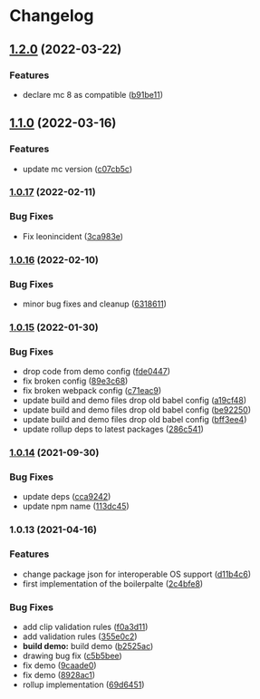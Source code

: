 # Changelog

## [1.2.0](https://github.com/donkeyclip/motorcortex-leonsans/compare/v1.1.0...v1.2.0) (2022-03-22)


### Features

* declare mc 8 as compatible ([b91be11](https://github.com/donkeyclip/motorcortex-leonsans/commit/b91be11e1a64a57f9439be75c4c30dcf8698f126))

## [1.1.0](https://www.github.com/donkeyclip/motorcortex-leonsans/compare/v1.0.17...v1.1.0) (2022-03-16)


### Features

* update mc version ([c07cb5c](https://www.github.com/donkeyclip/motorcortex-leonsans/commit/c07cb5cf58e3f23e7f85b106b35f913caf04775c))

### [1.0.17](https://www.github.com/donkeyclip/motorcortex-leonsans/compare/v1.0.16...v1.0.17) (2022-02-11)


### Bug Fixes

* Fix leonincident ([3ca983e](https://www.github.com/donkeyclip/motorcortex-leonsans/commit/3ca983ebaa77d3517cb67c8ecab3e286eacaa707))

### [1.0.16](https://www.github.com/donkeyclip/motorcortex-leonsans/compare/v1.0.15...v1.0.16) (2022-02-10)


### Bug Fixes

* minor bug fixes and cleanup ([6318611](https://www.github.com/donkeyclip/motorcortex-leonsans/commit/631861105bcfa47700da08eb582da11c56b56ff3))

### [1.0.15](https://www.github.com/donkeyclip/motorcortex-leonsans/compare/v1.0.14...v1.0.15) (2022-01-30)


### Bug Fixes

* drop code from demo config ([fde0447](https://www.github.com/donkeyclip/motorcortex-leonsans/commit/fde0447705bb14da20fb8ff1508c4bd373f974e1))
* fix broken config ([89e3c68](https://www.github.com/donkeyclip/motorcortex-leonsans/commit/89e3c68c73b73e1f4dffd4ef06ced7addb8fbe25))
* fix broken webpack config ([c71eac9](https://www.github.com/donkeyclip/motorcortex-leonsans/commit/c71eac92923bcd1fb063bfebfd5d25bdefce501f))
* update build and demo files drop old babel config ([a19cf48](https://www.github.com/donkeyclip/motorcortex-leonsans/commit/a19cf48272bf38fdd574fdf8e78ad7cc15df046b))
* update build and demo files drop old babel config ([be92250](https://www.github.com/donkeyclip/motorcortex-leonsans/commit/be92250ab97b87e05927941fd69bb7be670b9827))
* update build and demo files drop old babel config ([bff3ee4](https://www.github.com/donkeyclip/motorcortex-leonsans/commit/bff3ee45dbb6b24d9c24fe37ab61e66c18fd39b3))
* update rollup deps to latest packages ([286c541](https://www.github.com/donkeyclip/motorcortex-leonsans/commit/286c5411f6bb42318e7b9a3fcf4839abf63dbada))

### [1.0.14](https://www.github.com/donkeyclip/motorcortex-leonsans/compare/v1.0.13...v1.0.14) (2021-09-30)


### Bug Fixes

* update deps ([cca9242](https://www.github.com/donkeyclip/motorcortex-leonsans/commit/cca92424a1f91986a1237f80de933d27f933db65))
* update npm name ([113dc45](https://www.github.com/donkeyclip/motorcortex-leonsans/commit/113dc458b8b57e4b0e565709dc28e462212f815b))

### 1.0.13 (2021-04-16)


### Features

* change package json for interoperable OS support ([d11b4c6](https://www.github.com/kissmybutton/motorcortex-leonsans/commit/d11b4c626bc9ecbfdb6c7f67d1e862f0de5fc69b))
* first implementation of the boilerpalte ([2c4bfe8](https://www.github.com/kissmybutton/motorcortex-leonsans/commit/2c4bfe85e42ca7917792dc8dfba9ad67c8cd5bc6))


### Bug Fixes

* add clip validation rules ([f0a3d11](https://www.github.com/kissmybutton/motorcortex-leonsans/commit/f0a3d11ed3987ac85c0450a536add87ba7cc6369))
* add validation rules ([355e0c2](https://www.github.com/kissmybutton/motorcortex-leonsans/commit/355e0c21653fc8036e3c82c274931f2f1bbc5122))
* **build demo:** build demo ([b2525ac](https://www.github.com/kissmybutton/motorcortex-leonsans/commit/b2525ac82bdf3acddf6ed88d7e340c413e78d875))
* drawing bug fix ([c5b5bee](https://www.github.com/kissmybutton/motorcortex-leonsans/commit/c5b5beed4f00b3dc81427f59a18c753ded9cf3f8))
* fix demo ([9caade0](https://www.github.com/kissmybutton/motorcortex-leonsans/commit/9caade05f64e91356c6920180a3db4401b848225))
* fix demo ([8928ac1](https://www.github.com/kissmybutton/motorcortex-leonsans/commit/8928ac13dead6ee9bd2c956eebc3e2b67cba39a9))
* rollup implementation ([69d6451](https://www.github.com/kissmybutton/motorcortex-leonsans/commit/69d6451c8138824b43f172d07e88d457dec60802))
